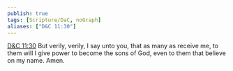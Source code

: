 ```yaml
---
publish: true
tags: [Scripture/DaC, noGraph]
aliases: ["D&C 11:30"]
---
```

[D&C 11:30](https://churchofjesuschrist.org/study/scriptures/dc-testament/dc/11?lang=eng&id=p30#p30) But verily, verily, I say unto you, that as many as receive me, to them will I give power to become the sons of God, even to them that believe on my name. Amen.





